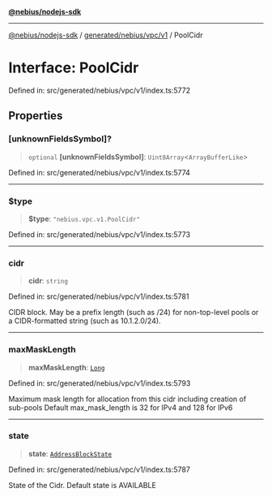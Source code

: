 [**@nebius/nodejs-sdk**](../../../../../README.md)

---

[@nebius/nodejs-sdk](../../../../../README.md) / [generated/nebius/vpc/v1](../README.md) / PoolCidr

# Interface: PoolCidr

Defined in: src/generated/nebius/vpc/v1/index.ts:5772

## Properties

### \[unknownFieldsSymbol\]?

> `optional` **\[unknownFieldsSymbol\]**: `Uint8Array`\<`ArrayBufferLike`\>

Defined in: src/generated/nebius/vpc/v1/index.ts:5774

---

### $type

> **$type**: `"nebius.vpc.v1.PoolCidr"`

Defined in: src/generated/nebius/vpc/v1/index.ts:5773

---

### cidr

> **cidr**: `string`

Defined in: src/generated/nebius/vpc/v1/index.ts:5781

CIDR block.
May be a prefix length (such as /24) for non-top-level pools
or a CIDR-formatted string (such as 10.1.2.0/24).

---

### maxMaskLength

> **maxMaskLength**: [`Long`](../../../../../runtime/protos/core/classes/Long.md)

Defined in: src/generated/nebius/vpc/v1/index.ts:5793

Maximum mask length for allocation from this cidr including creation of sub-pools
Default max_mask_length is 32 for IPv4 and 128 for IPv6

---

### state

> **state**: [`AddressBlockState`](../type-aliases/AddressBlockState.md)

Defined in: src/generated/nebius/vpc/v1/index.ts:5787

State of the Cidr.
Default state is AVAILABLE
